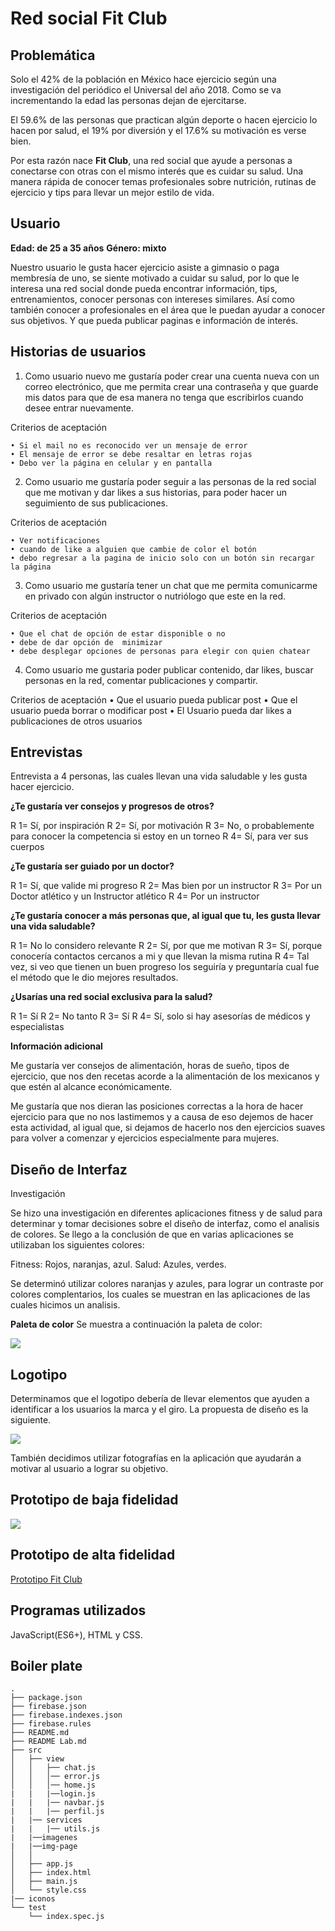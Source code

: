 # Red social Fit Club

## Problemática

Solo el 42% de la población en México hace ejercicio según una investigación del periódico el Universal del año 2018. Como se va incrementando la edad las personas dejan de ejercitarse. 

El 59.6% de las personas que practican algún deporte o hacen ejercicio lo hacen por salud, el 19% por diversión y el 17.6% su motivación es verse bien. 

Por esta razón nace **Fit Club**, una red social que ayude a personas a conectarse con otras con el mismo interés que es cuidar su salud. Una manera rápida de conocer temas profesionales sobre nutrición, rutinas de ejercicio y tips para llevar un mejor estilo de vida. 

## Usuario

**Edad: de 25 a 35 años**
**Género: mixto**

Nuestro usuario le gusta hacer ejercicio asiste a gimnasio o paga membresía de uno, se siente motivado a cuidar su salud, por lo que le interesa una red social donde pueda encontrar información, tips, entrenamientos, conocer personas con intereses similares. Así como también conocer a profesionales en el área que le puedan ayudar a conocer sus objetivos. Y que pueda publicar paginas e información de interés.

## Historias de usuarios

1. Como usuario nuevo me gustaría poder crear una cuenta nueva con un correo electrónico, que me permita crear una contraseña y que guarde mis datos para que de esa manera no tenga que escribirlos cuando desee entrar nuevamente.

Criterios de aceptación

    • Si el mail no es reconocido ver un mensaje de error
    • El mensaje de error se debe resaltar en letras rojas 
    • Debo ver la página en celular y en pantalla

2. Como usuario me gustaría poder seguir a las personas de la red social que me motivan y dar likes a sus historias, para poder hacer un seguimiento de sus publicaciones.

Criterios de aceptación

    • Ver notificaciones 
    • cuando de like a alguien que cambie de color el botón
    • debo regresar a la pagina de inicio solo con un botón sin recargar la página

3. Como usuario me gustaría tener un chat que me permita comunicarme en privado con algún instructor o nutriólogo que este en la red.

Criterios de aceptación

    • Que el chat de opción de estar disponible o no 
    • debe de dar opción de  minimizar 
    • debe desplegar opciones de personas para elegir con quien chatear

4. Como usuario me gustaria poder publicar contenido, dar likes, buscar personas en la red, comentar publicaciones y compartir.

Criterios de aceptación
    • Que el usuario pueda publicar post 
    • Que el usuario pueda borrar o modificar post
    • El Usuario pueda dar likes a publicaciones de otros usuarios

## Entrevistas


Entrevista a 4 personas, las cuales llevan una vida saludable y les gusta hacer ejercicio.


**¿Te gustaría ver consejos y progresos de otros?**

R 1= Sí, por inspiración
R 2= Sí, por motivación
R 3= No, o probablemente para conocer la competencia si estoy en un torneo 
R 4= Sí, para ver sus cuerpos

**¿Te gustaría ser guiado por un doctor?**

R 1=  Sí, que valide mi progreso
R 2=  Mas bien por un instructor
R 3=  Por un Doctor atlético y un Instructor atlético 
R 4=  Por un instructor


**¿Te gustaría conocer a más personas que, al igual que tu, les gusta llevar una vida saludable?**

R 1= No lo considero relevante 
R 2= Sí, por que me motivan
R 3= Sí, porque conocería contactos cercanos a mi y que llevan la misma rutina 
R 4= Tal vez, si veo que tienen un buen progreso los seguiría y preguntaría cual fue el método que le dio mejores resultados.

**¿Usarías una red social exclusiva para la salud?**

R 1= Sí
R 2= No tanto
R 3= Sí
R 4= Sí, solo si hay asesorías de médicos y especialistas

**Información adicional**

Me gustaría ver consejos de alimentación, horas de sueño, tipos de ejercicio, que nos den recetas acorde a la alimentación de los mexicanos y que estén al alcance económicamente.

Me gustaría que nos dieran las posiciones correctas a la hora de hacer ejercicio para que no nos lastimemos y a causa de eso dejemos de hacer esta actividad, al igual que, si dejamos de hacerlo nos den  ejercicios suaves para volver a comenzar y ejercicios especialmente para mujeres.

## Diseño de Interfaz

Investigación

Se hizo una investigación en diferentes aplicaciones fitness y de salud para determinar y tomar decisiones sobre el diseño de interfaz, como el analisis de colores. Se llego a la conclusión de que en varias aplicaciones se utilizaban los siguientes colores:

Fitness: Rojos, naranjas, azul.
Salud: Azules, verdes.

Se determinó utilizar colores naranjas y azules, para lograr un contraste por colores complentarios, los cuales se muestran en las aplicaciones de las cuales hicimos un analisis.

**Paleta de color**
Se muestra a continuación la paleta de color:

![](src/imagenes/paleta.jpg)

## Logotipo

Determinamos que el logotipo debería de llevar elementos que ayuden a identificar a los usuarios la marca y el giro. La propuesta de diseño es la siguiente.

![](src/imagenes/logo.jpg)

También decidimos utilizar fotografías en la aplicación que ayudarán a motivar al usuario a lograr su objetivo.

## Prototipo de baja fidelidad

![](src/imagenes/boceto1.jpg)

## Prototipo de alta fidelidad

[Prototipo Fit Club](https://www.figma.com/proto/UiGQIxWldPdR11fRR9EFxe/FitClub?node-id=1%3A5&scaling=scale-down)

## Programas utilizados

JavaScript(ES6+), HTML y CSS.

## Boiler plate


```text
.
├── package.json
├── firebase.json
├── firebase.indexes.json
├── firebase.rules
├── README.md
├── README Lab.md
├── src
│   ├── view
│   │   ├── chat.js
│   │   │── error.js
│   │   │── home.js
|   |   |──login.js
|   |   |── navbar.js
|   |   |── perfil.js
|   |── services
|   |   |── utils.js
|   |──imagenes
|   |──img-page
│   │   
│   ├── app.js
│   ├── index.html
│   ├── main.js
│   └── style.css
|── iconos
└── test
    └── index.spec.js


```